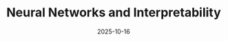 ---
layout: lecture
published: true
title: Neural Networks and Interpretability
# nav_exclude: true
presented_by:
date: 2025-10-16
number: 14
recording: 
comments:
files:
  slides:
  pdf_slides:
  textbook_sections:
  notes:
  notebook:
  additional_files:
    name:
    link:
---